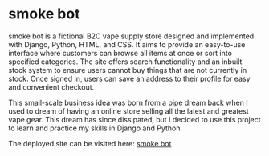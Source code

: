 # **smoke bot**

smoke bot is a fictional B2C vape supply store designed and implemented with Django, Python, HTML, and CSS. It aims to provide an easy-to-use interface where customers can browse all items at once or sort into specified categories. The site offers search functionality and an inbuilt stock system to ensure users cannot buy things that are not currently in stock. Once signed in, users can save an address to their profile for easy and convenient checkout.

This small-scale business idea was born from a pipe dream back when I used to dream of having an online store selling all the latest and greatest vape gear. This dream has since dissipated, but I decided to use this project to learn and practice my skills in Django and Python.

The deployed site can be visited here: [smoke bot](https://vaportown.dev-bowers.com/)

